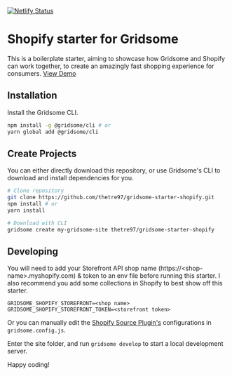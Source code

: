 [![Netlify Status](https://api.netlify.com/api/v1/badges/f49331f9-7aa8-41d9-8e57-913af6b1638c/deploy-status)](https://app.netlify.com/sites/gridsome-shopify-starter/deploys)

# Shopify starter for Gridsome

This is a boilerplate starter, aiming to showcase how Gridsome and Shopify can work together, to create an amazingly fast shopping experience for consumers. [View Demo](https://gridsome-shopify-starter.netlify.com)

## Installation

Install the Gridsome CLI.

```bash
npm install -g @gridsome/cli # or
yarn global add @gridsome/cli
```

## Create Projects

You can either directly download this repository, or use Gridsome's CLI to download and install dependencies for you.

```bash
# Clone repository
git clone https://github.com/thetre97/gridsome-starter-shopify.git
npm install # or
yarn install

# Download with CLI
gridsome create my-gridsome-site thetre97/gridsome-starter-shopify
```

## Developing

You will need to add your Storefront API shop name (https://\<shop-name\>.myshopify.com) & token to an env file before running this starter.
I also recommend you add some collections in Shopify to best show off this starter.

```
GRIDSOME_SHOPIFY_STOREFRONT=<shop name>
GRIDSOME_SHOPIFY_STOREFRONT_TOKEN=<storefront token>
```

Or you can manually edit the [Shopify Source Plugin's](https://gridsome.org/plugins/gridsome-source-shopify) configurations in `gridsome.config.js`.

Enter the site folder, and run `gridsome develop` to start a local development server.

Happy coding!
